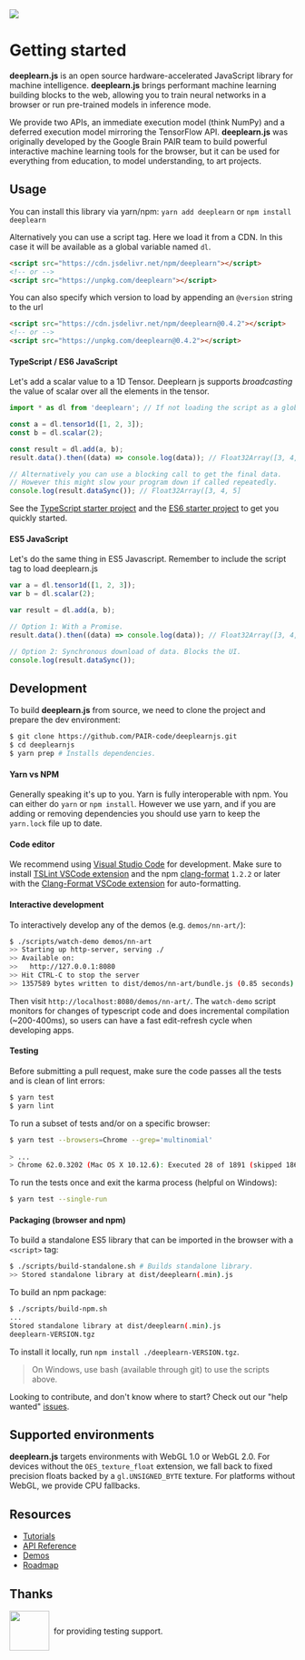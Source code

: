 <a id="travis-badge" href="https://travis-ci.org/PAIR-code/deeplearnjs" alt="Build Status">
  <img src="https://travis-ci.org/PAIR-code/deeplearnjs.svg?branch=master" />
</a>

# Getting started

**deeplearn.js** is an open source hardware-accelerated JavaScript library for
machine intelligence. **deeplearn.js** brings performant machine learning
building blocks to the web, allowing you to train neural networks in a browser
or run pre-trained models in inference mode.

We provide two APIs, an immediate execution model (think NumPy) and a deferred
execution model mirroring the TensorFlow API.
**deeplearn.js** was originally developed by the Google Brain PAIR team to build
powerful interactive machine learning tools for the browser, but it can be used
for everything from education, to model understanding, to art projects.

## Usage

You can install this library via yarn/npm: `yarn add deeplearn`
or `npm install deeplearn`

Alternatively you can use a script tag. Here we load it from a CDN.
In this case it will be available as a global variable named `dl`.

```html
<script src="https://cdn.jsdelivr.net/npm/deeplearn"></script>
<!-- or -->
<script src="https://unpkg.com/deeplearn"></script>
```

You can also specify which version to load by appending an `@version` string
to the url

```html
<script src="https://cdn.jsdelivr.net/npm/deeplearn@0.4.2"></script>
<!-- or -->
<script src="https://unpkg.com/deeplearn@0.4.2"></script>
```

#### TypeScript / ES6 JavaScript

Let's add a scalar value to a 1D Tensor. Deeplearn js supports _broadcasting_
the value of scalar over all the elements in the tensor.

```js
import * as dl from 'deeplearn'; // If not loading the script as a global

const a = dl.tensor1d([1, 2, 3]);
const b = dl.scalar(2);

const result = dl.add(a, b);
result.data().then((data) => console.log(data)); // Float32Array([3, 4, 5]

// Alternatively you can use a blocking call to get the final data.
// However this might slow your program down if called repeatedly.
console.log(result.dataSync()); // Float32Array([3, 4, 5]
```

See the [TypeScript starter project](https://github.com/PAIR-code/deeplearnjs/tree/master/starter/typescript/) and the
[ES6 starter project](https://github.com/PAIR-code/deeplearnjs/tree/master/starter/es6/) to get you quickly started.

#### ES5 JavaScript

Let's do the same thing in ES5 Javascript. Remember to include the script tag to
load deeplearn.js

```js
var a = dl.tensor1d([1, 2, 3]);
var b = dl.scalar(2);

var result = dl.add(a, b);

// Option 1: With a Promise.
result.data().then((data) => console.log(data)); // Float32Array([3, 4, 5])

// Option 2: Synchronous download of data. Blocks the UI.
console.log(result.dataSync());
```

## Development

To build **deeplearn.js** from source, we need to clone the project and prepare
the dev environment:

```bash
$ git clone https://github.com/PAIR-code/deeplearnjs.git
$ cd deeplearnjs
$ yarn prep # Installs dependencies.
```

#### Yarn vs NPM
Generally speaking it's up to you. Yarn is fully interoperable with npm. You can either do `yarn` or `npm install`. However we use yarn, and if you are adding or removing dependencies you should use yarn to keep the `yarn.lock` file up to date.

#### Code editor
We recommend using [Visual Studio Code](https://code.visualstudio.com/) for
development. Make sure to install
[TSLint VSCode extension](https://marketplace.visualstudio.com/items?itemName=eg2.tslint)
and the npm [clang-format](https://github.com/angular/clang-format) `1.2.2` or later
with the
[Clang-Format VSCode extension](https://marketplace.visualstudio.com/items?itemName=xaver.clang-format)
for auto-formatting.

#### Interactive development
To interactively develop any of the demos (e.g. `demos/nn-art/`):

```bash
$ ./scripts/watch-demo demos/nn-art
>> Starting up http-server, serving ./
>> Available on:
>>   http://127.0.0.1:8080
>> Hit CTRL-C to stop the server
>> 1357589 bytes written to dist/demos/nn-art/bundle.js (0.85 seconds) at 10:34:45 AM
```

Then visit `http://localhost:8080/demos/nn-art/`. The
`watch-demo` script monitors for changes of typescript code and does
incremental compilation (~200-400ms), so users can have a fast edit-refresh
cycle when developing apps.

#### Testing
Before submitting a pull request, make sure the code passes all the tests and is clean of lint errors:

```bash
$ yarn test
$ yarn lint
```

To run a subset of tests and/or on a specific browser:

```bash
$ yarn test --browsers=Chrome --grep='multinomial'
 
> ...
> Chrome 62.0.3202 (Mac OS X 10.12.6): Executed 28 of 1891 (skipped 1863) SUCCESS (6.914 secs / 0.634 secs)
```

To run the tests once and exit the karma process (helpful on Windows):

```bash
$ yarn test --single-run
```

#### Packaging (browser and npm)
To build a standalone ES5 library that can be imported in the browser with a
`<script>` tag:

```bash
$ ./scripts/build-standalone.sh # Builds standalone library.
>> Stored standalone library at dist/deeplearn(.min).js
```

To build an npm package:

```bash
$ ./scripts/build-npm.sh
...
Stored standalone library at dist/deeplearn(.min).js
deeplearn-VERSION.tgz
```

To install it locally, run `npm install ./deeplearn-VERSION.tgz`.

> On Windows, use bash (available through git) to use the scripts above.

Looking to contribute, and don't know where to start? Check out our "help wanted"
[issues](https://github.com/PAIR-code/deeplearnjs/issues?q=is%3Aissue+is%3Aopen+label%3A%22help+wanted%22).

## Supported environments

**deeplearn.js** targets environments with WebGL 1.0 or WebGL 2.0. For devices
without the `OES_texture_float` extension, we fall back to fixed precision
floats backed by a `gl.UNSIGNED_BYTE` texture. For platforms without WebGL,
we provide CPU fallbacks.

## Resources

* [Tutorials](https://deeplearnjs.org/docs/tutorials/index.html)
* [API Reference](https://deeplearnjs.org/docs/api/globals.html)
* [Demos](https://deeplearnjs.org/index.html#demos)
* [Roadmap](https://deeplearnjs.org/docs/roadmap.html)

## Thanks

<p style="display:flex; align-items:center;">
  <a href="https://www.browserstack.com/">
    <img src="https://www.browserstack.com/images/layout/browserstack-logo-600x315.png" height="70" style="height:70px;">
  </a>
  <span>&nbsp; for providing testing support.</span>
</p>
